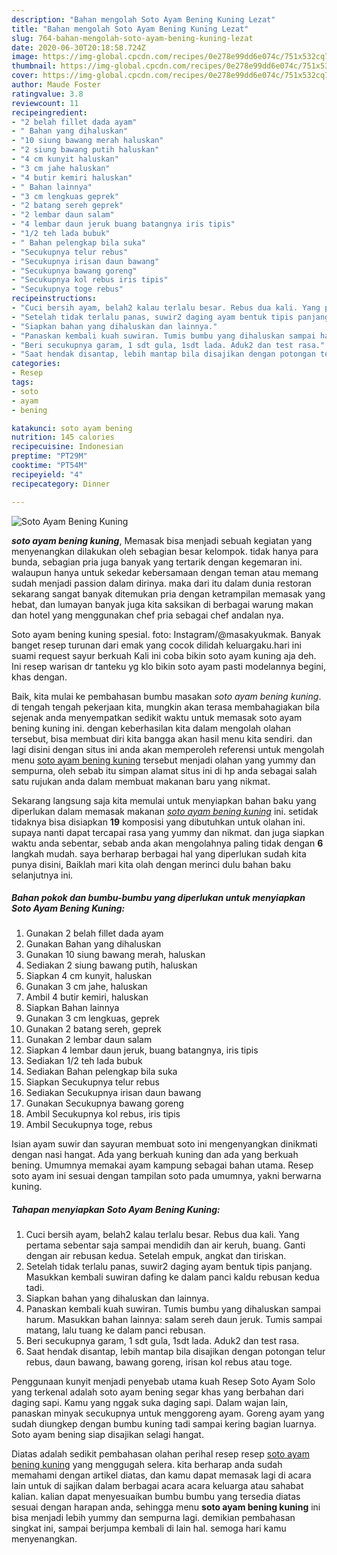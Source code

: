 ```yaml
---
description: "Bahan mengolah Soto Ayam Bening Kuning Lezat"
title: "Bahan mengolah Soto Ayam Bening Kuning Lezat"
slug: 764-bahan-mengolah-soto-ayam-bening-kuning-lezat
date: 2020-06-30T20:18:58.724Z
image: https://img-global.cpcdn.com/recipes/0e278e99dd6e074c/751x532cq70/soto-ayam-bening-kuning-foto-resep-utama.jpg
thumbnail: https://img-global.cpcdn.com/recipes/0e278e99dd6e074c/751x532cq70/soto-ayam-bening-kuning-foto-resep-utama.jpg
cover: https://img-global.cpcdn.com/recipes/0e278e99dd6e074c/751x532cq70/soto-ayam-bening-kuning-foto-resep-utama.jpg
author: Maude Foster
ratingvalue: 3.8
reviewcount: 11
recipeingredient:
- "2 belah fillet dada ayam"
- " Bahan yang dihaluskan"
- "10 siung bawang merah haluskan"
- "2 siung bawang putih haluskan"
- "4 cm kunyit haluskan"
- "3 cm jahe haluskan"
- "4 butir kemiri haluskan"
- " Bahan lainnya"
- "3 cm lengkuas geprek"
- "2 batang sereh geprek"
- "2 lembar daun salam"
- "4 lembar daun jeruk buang batangnya iris tipis"
- "1/2 teh lada bubuk"
- " Bahan pelengkap bila suka"
- "Secukupnya telur rebus"
- "Secukupnya irisan daun bawang"
- "Secukupnya bawang goreng"
- "Secukupnya kol rebus iris tipis"
- "Secukupnya toge rebus"
recipeinstructions:
- "Cuci bersih ayam, belah2 kalau terlalu besar. Rebus dua kali. Yang pertama sebentar saja sampai mendidih dan air keruh, buang. Ganti dengan air rebusan kedua. Setelah empuk, angkat dan tiriskan."
- "Setelah tidak terlalu panas, suwir2 daging ayam bentuk tipis panjang. Masukkan kembali suwiran dafing ke dalam panci kaldu rebusan kedua tadi."
- "Siapkan bahan yang dihaluskan dan lainnya."
- "Panaskan kembali kuah suwiran. Tumis bumbu yang dihaluskan sampai harum. Masukkan bahan lainnya: salam sereh daun jeruk. Tumis sampai matang, lalu tuang ke dalam panci rebusan."
- "Beri secukupnya garam, 1 sdt gula, 1sdt lada. Aduk2 dan test rasa."
- "Saat hendak disantap, lebih mantap bila disajikan dengan potongan telur rebus, daun bawang, bawang goreng, irisan kol rebus atau toge."
categories:
- Resep
tags:
- soto
- ayam
- bening

katakunci: soto ayam bening 
nutrition: 145 calories
recipecuisine: Indonesian
preptime: "PT29M"
cooktime: "PT54M"
recipeyield: "4"
recipecategory: Dinner

---
```



![Soto Ayam Bening Kuning](https://img-global.cpcdn.com/recipes/0e278e99dd6e074c/751x532cq70/soto-ayam-bening-kuning-foto-resep-utama.jpg)

<b><i>soto ayam bening kuning</i></b>, Memasak bisa menjadi sebuah kegiatan yang menyenangkan dilakukan oleh sebagian besar kelompok. tidak hanya para bunda, sebagian pria juga banyak yang tertarik dengan kegemaran ini. walaupun hanya untuk sekedar kebersamaan dengan teman atau memang sudah menjadi passion dalam dirinya. maka dari itu dalam dunia restoran sekarang sangat banyak ditemukan pria dengan ketrampilan memasak yang hebat, dan lumayan banyak juga kita saksikan di berbagai warung makan dan hotel yang menggunakan chef pria sebagai chef andalan nya.

Soto ayam bening kuning spesial. foto: Instagram/@masakyukmak. Banyak banget resep turunan dari emak yang cocok dilidah keluargaku.hari ini suami request sayur berkuah Kali ini coba bikin soto ayam kuning aja deh. Ini resep warisan dr tanteku yg klo bikin soto ayam pasti modelannya begini, khas dengan.

Baik, kita mulai ke pembahasan bumbu masakan <i>soto ayam bening kuning</i>. di tengah tengah pekerjaan kita, mungkin akan terasa membahagiakan bila sejenak anda menyempatkan sedikit waktu untuk memasak soto ayam bening kuning ini. dengan keberhasilan kita dalam mengolah olahan tersebut, bisa membuat diri kita bangga akan hasil menu kita sendiri. dan lagi disini dengan situs ini anda akan memperoleh referensi untuk mengolah menu <u>soto ayam bening kuning</u> tersebut menjadi olahan yang yummy dan sempurna, oleh sebab itu simpan alamat situs ini di hp anda sebagai salah satu rujukan anda dalam membuat makanan baru yang nikmat.


Sekarang langsung saja kita memulai untuk menyiapkan bahan baku yang diperlukan dalam memasak makanan <u><i>soto ayam bening kuning</i></u> ini. setidak tidaknya bisa disiapkan <b>19</b> komposisi yang dibutuhkan untuk olahan ini. supaya nanti dapat tercapai rasa yang yummy dan nikmat. dan juga siapkan waktu anda sebentar, sebab anda akan mengolahnya paling tidak dengan <b>6</b> langkah mudah. saya berharap berbagai hal yang diperlukan sudah kita punya disini, Baiklah mari kita olah dengan merinci dulu bahan baku selanjutnya ini.

<!--inarticleads1-->

##### Bahan pokok dan bumbu-bumbu yang diperlukan untuk menyiapkan Soto Ayam Bening Kuning:

1. Gunakan 2 belah fillet dada ayam
1. Gunakan  Bahan yang dihaluskan
1. Gunakan 10 siung bawang merah, haluskan
1. Sediakan 2 siung bawang putih, haluskan
1. Siapkan 4 cm kunyit, haluskan
1. Gunakan 3 cm jahe, haluskan
1. Ambil 4 butir kemiri, haluskan
1. Siapkan  Bahan lainnya
1. Gunakan 3 cm lengkuas, geprek
1. Gunakan 2 batang sereh, geprek
1. Gunakan 2 lembar daun salam
1. Siapkan 4 lembar daun jeruk, buang batangnya, iris tipis
1. Sediakan 1/2 teh lada bubuk
1. Sediakan  Bahan pelengkap bila suka
1. Siapkan Secukupnya telur rebus
1. Sediakan Secukupnya irisan daun bawang
1. Gunakan Secukupnya bawang goreng
1. Ambil Secukupnya kol rebus, iris tipis
1. Ambil Secukupnya toge, rebus


Isian ayam suwir dan sayuran membuat soto ini mengenyangkan dinikmati dengan nasi hangat. Ada yang berkuah kuning dan ada yang berkuah bening. Umumnya memakai ayam kampung sebagai bahan utama. Resep soto ayam ini sesuai dengan tampilan soto pada umumnya, yakni berwarna kuning. 

<!--inarticleads2-->

##### Tahapan menyiapkan Soto Ayam Bening Kuning:

1. Cuci bersih ayam, belah2 kalau terlalu besar. Rebus dua kali. Yang pertama sebentar saja sampai mendidih dan air keruh, buang. Ganti dengan air rebusan kedua. Setelah empuk, angkat dan tiriskan.
1. Setelah tidak terlalu panas, suwir2 daging ayam bentuk tipis panjang. Masukkan kembali suwiran dafing ke dalam panci kaldu rebusan kedua tadi.
1. Siapkan bahan yang dihaluskan dan lainnya.
1. Panaskan kembali kuah suwiran. Tumis bumbu yang dihaluskan sampai harum. Masukkan bahan lainnya: salam sereh daun jeruk. Tumis sampai matang, lalu tuang ke dalam panci rebusan.
1. Beri secukupnya garam, 1 sdt gula, 1sdt lada. Aduk2 dan test rasa.
1. Saat hendak disantap, lebih mantap bila disajikan dengan potongan telur rebus, daun bawang, bawang goreng, irisan kol rebus atau toge.


Penggunaan kunyit menjadi penyebab utama kuah Resep Soto Ayam Solo yang terkenal adalah soto ayam bening segar khas yang berbahan dari daging sapi. Kamu yang nggak suka daging sapi. Dalam wajan lain, panaskan minyak secukupnya untuk menggoreng ayam. Goreng ayam yang sudah diungkep dengan bumbu kuning tadi sampai kering bagian luarnya. Soto ayam bening siap disajikan selagi hangat. 

Diatas adalah sedikit pembahasan olahan perihal resep resep <u>soto ayam bening kuning</u> yang menggugah selera. kita berharap anda sudah memahami dengan artikel diatas, dan kamu dapat memasak lagi di acara lain untuk di sajikan dalam berbagai acara acara keluarga atau sahabat kalian. kalian dapat menyesuaikan bumbu bumbu yang tersedia diatas sesuai dengan harapan anda, sehingga menu <b>soto ayam bening kuning</b> ini bisa menjadi lebih yummy dan sempurna lagi. demikian pembahasan singkat ini, sampai berjumpa kembali di lain hal. semoga hari kamu menyenangkan.
